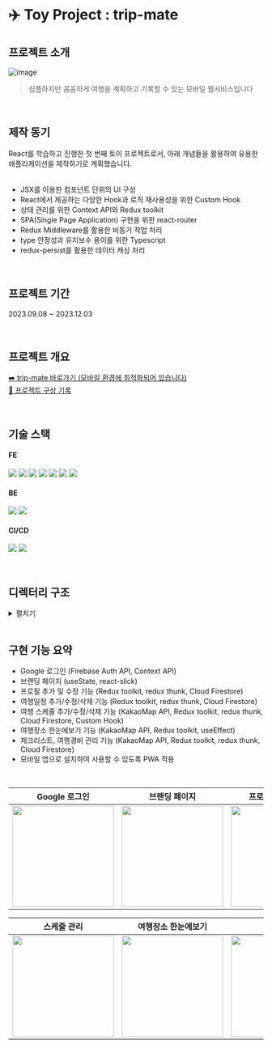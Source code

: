# ✈️ Toy Project : trip-mate

## 프로젝트 소개
![image](https://github.com/minsuhan1/trip-mate/assets/50696567/15c46bbe-618f-4bc0-87c6-b28adc045d25)

> 심플하지만 꼼꼼하게 여행을 계획하고 기록할 수 있는 모바일 웹서비스입니다

<br>

## 제작 동기
React를 학습하고 진행한 첫 번째 토이 프로젝트로서, 아래 개념들을 활용하여 유용한 애플리케이션을 제작하기로 계획했습니다.<br><br>
- JSX를 이용한 컴포넌트 단위의 UI 구성
- React에서 제공하는 다양한 Hook과 로직 재사용성을 위한 Custom Hook
- 상태 관리를 위한 Context API와 Redux toolkit
- SPA(Single Page Application) 구현을 위한 react-router
- Redux Middleware를 활용한 비동기 작업 처리
- type 안정성과 유지보수 용이를 위한 Typescript
- redux-persist를 활용한 데이터 캐싱 처리

<br>

## 프로젝트 기간
2023.09.08 ~ 2023.12.03

<br>

## 프로젝트 개요
[➡️ trip-mate 바로가기 (모바일 환경에 최적화되어 있습니다)](https://minsuhan1.github.io/trip-mate)<br>
[📝 프로젝트 구상 기록](https://accurate-bank-c77.notion.site/f4daecd5764c4b11b6692105cf461a15?pvs=4)

<br>

## 기술 스택
#### FE
<img src="https://img.shields.io/badge/Typescript-000000?style=flat-square&logo=typescript&logoColor=3178C6"/> <img src="https://img.shields.io/badge/React-000000?style=flat-square&logo=react&logoColor=61DAFB"/> <img src="https://img.shields.io/badge/Scss-000000?style=flat-square&logo=sass&logoColor=CC6699"/> <img src="https://img.shields.io/badge/HTML-000000?style=flat-square&logo=html5&logoColor=E34F26"/> <img src="https://img.shields.io/badge/Redux-000000?style=flat-square&logo=redux&logoColor=764ABC"/> <img src="https://img.shields.io/badge/styled&ndash;components-000000?style=flat-square&logo=styled-components&logoColor=DB7093"/> <img src="https://img.shields.io/badge/PWA-000000?style=flat-square&logo=pwa&logoColor=5A0FC8"/>

#### BE
<img src="https://img.shields.io/badge/Firebase Auth-000000?style=flat-square&logo=firebase&logoColor=FFCA28"/> <img src="https://img.shields.io/badge/Cloud Firestore-000000?style=flat-square&logo=firebase&logoColor=FFCA28"/>

#### CI/CD
<img src="https://img.shields.io/badge/Github Actions-000000?style=flat-square&logo=github-actions&logoColor=2088FF"/> <img src="https://img.shields.io/badge/Github Pages-000000?style=flat-square&logo=github-pages&logoColor=ffffff"/>

<br>

## 디렉터리 구조
<details>
    <summary>펼치기</summary>

```bash
📦 trip-mate
├─ src
│  ├─ App.tsx
│  ├─ assets
│  ├─ components
│  │  ├─ auth
│  │  ├─ branding
│  │  ├─ checklist
│  │  ├─ common
│  │  │  ├─ Button
│  │  │  ├─ DropdownMenu
│  │  │  ├─ FloatingAddButton
│  │  │  ├─ Form
│  │  │  ├─ IconButton
│  │  │  ├─ LargeTitle
│  │  │  ├─ LoadingSpinner
│  │  │  ├─ MapInput
│  │  │  ├─ Modal
│  │  │  ├─ NavBar
│  │  │  ├─ NavBarWithIcons
│  │  │  ├─ Overlay
│  │  │  ├─ Spacing
│  │  │  ├─ TabMenu
│  │  │  └─ TabSelector
│  │  ├─ expenses
│  │  ├─ forms
│  │  │  ├─ expense
│  │  │  ├─ profile
│  │  │  ├─ schedule
│  │  │  └─ trip
│  │  ├─ home
│  │  ├─ modal-contents
│  │  ├─ place-overview
│  │  └─ schedule
│  ├─ constants
│  │  └─ constants.ts
│  ├─ contexts
│  │  ├─ auth-context.tsx
│  │  ├─ form-context.tsx
│  │  ├─ loading-context.tsx
│  │  └─ modal-context.tsx
│  ├─ hooks
│  │  ├─ useApp.ts
│  │  ├─ useClickOutside.tsx
│  │  ├─ useForm.ts
│  │  ├─ usePlaceSelector.tsx
│  │  └─ useTabSelector.tsx
│  ├─ index.tsx
│  ├─ layouts
│  │  └─ bottom-nav
│  ├─ logo.svg
│  ├─ pages
│  │  ├─ ErrorPage.tsx
│  │  ├─ NotFoundPage.tsx
│  │  ├─ PrivateRoutes.tsx
│  │  ├─ RootPage.tsx
│  │  ├─ auth
│  │  ├─ branding
│  │  ├─ checklist
│  │  ├─ expenses
│  │  ├─ home
│  │  ├─ place-overview
│  │  ├─ profile
│  │  ├─ schedule
│  │  └─ trip
│  ├─ react-app-env.d.ts
│  ├─ service-worker.ts
│  ├─ serviceWorkerRegistration.ts
│  ├─ services
│  │  └─ firebase.tsx
│  ├─ store
│  │  ├─ checklistReducer.ts
│  │  ├─ expensesReducer.ts
│  │  ├─ index.ts
│  │  ├─ profileReducer.ts
│  │  ├─ scheduleReducer.ts
│  │  └─ triplistReducer.ts
│  ├─ styles
│  │  ├─ globalStyle.tsx
│  │  └─ page-wrap-padding-15.tsx
│  └─ utils
│     ├─ auth
│     ├─ checklist
│     ├─ common.ts
│     ├─ expenses
│     ├─ profile
│     ├─ schedule
│     └─ trip
└─ tsconfig.json
```

©generated by [Project Tree Generator](https://woochanleee.github.io/project-tree-generator)

</details>

<br>

## 구현 기능 요약
- Google 로그인 (Firebase Auth API, Context API)
- 브랜딩 페이지 (useState, react-slick)
- 프로필 추가 및 수정 기능 (Redux toolkit, redux thunk, Cloud Firestore)
- 여행일정 추가/수정/삭제 기능 (Redux toolkit, redux thunk, Cloud Firestore)
- 여행 스케줄 추가/수정/삭제 기능 (KakaoMap API, Redux toolkit, redux thunk, Cloud Firestore, Custom Hook)
- 여행장소 한눈에보기 기능 (KakaoMap API, Redux toolkit, useEffect)
- 체크리스트, 여행경비 관리 기능 (KakaoMap API, Redux toolkit, redux thunk, Cloud Firestore)
- 모바일 앱으로 설치하여 사용할 수 있도록 PWA 적용

<br>

|                                                    Google 로그인                                                     |                                                    브랜딩 페이지                                                     |                                                 프로필 확인 및 수정                                                  |                                                     여행일정 생성                                                     |
| :------------------------------------------------------------------------------------------------------------------: | :------------------------------------------------------------------------------------------------------------------: | :------------------------------------------------------------------------------------------------------------------: | :-------------------------------------------------------------------------------------------------------------------: |
| <img src="https://github.com/minsuhan1/geulmadi/assets/50696567/a8f89e81-4929-4601-95e2-37f0c830eee2" width="200" /> | <img src="https://github.com/minsuhan1/geulmadi/assets/50696567/fec4ff87-a8bf-4f85-88b0-c28c90edb692" width="200" /> | <img src="https://github.com/minsuhan1/geulmadi/assets/50696567/aa05cc91-aef1-4f29-945e-0aa613f7a7b8" width="200" /> | <img src="https://github.com/minsuhan1/trip-mate/assets/50696567/b2206d3c-35ec-47f0-b98c-4668b0409096" width="200" /> |

|                                                      스케줄 관리                                                      |                                                 여행장소 한눈에보기                                                  |                                                      체크리스트                                                      |                                                     여행경비 관리                                                     |
| :-------------------------------------------------------------------------------------------------------------------: | :------------------------------------------------------------------------------------------------------------------: | :------------------------------------------------------------------------------------------------------------------: | :-------------------------------------------------------------------------------------------------------------------: |
| <img src="https://github.com/minsuhan1/trip-mate/assets/50696567/f129eb71-4d65-487e-93e3-74ab08b4333e" width="200" /> | <img src="https://github.com/minsuhan1/geulmadi/assets/50696567/79291905-e15e-4c9d-86fb-21677e881c3e" width="200" /> | <img src="https://github.com/minsuhan1/geulmadi/assets/50696567/5c244d04-fd99-433a-bd4e-1b0bb0c2c610" width="200" /> | <img src="https://github.com/minsuhan1/trip-mate/assets/50696567/952cc6ba-22e8-41a5-a563-bb46543b9e14" width="200" /> |

```

```
